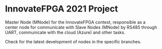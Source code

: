 # InnovateFPGA 2021 Project
Master Node (MNode) for the InnovateFPGA contest, responsible as a center node for communicate with Slave Nodes (MNode) by RS485 through UART, communicate with the cloud (Azure) and other tasks.

Check for the latest development of nodes in the specific branches.